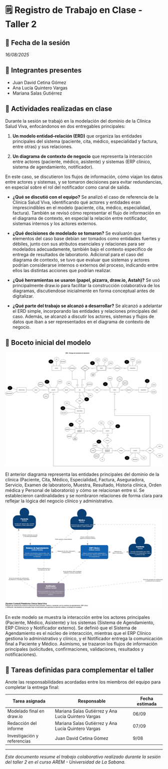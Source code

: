 # 🗒️ Registro de Trabajo en Clase - Taller 2

## 📆 Fecha de la sesión
_16/08/2025_

## 👥 Integrantes presentes
- Juan David Cetina Gómez
- Ana Lucía Quintero Vargas
- Mariana Salas Gutiérrez

## 🧠 Actividades realizadas en clase

Durante la sesión se trabajó en la modelación del dominio de la Clínica Salud Viva, enfocándonos en dos entregables principales:

1. **Un modelo entidad–relación (ERD)** que organiza las entidades principales del sistema (paciente, cita, médico, especialidad y factura, entre otras) y sus relaciones.

2. **Un diagrama de contexto de negocio** que representa la interacción entre actores (paciente, médico, asistente) y sistemas (ERP clínico, sistema de agendamiento, notificador).

En este caso, se discutieron los flujos de información, cómo viajan los datos entre actores y sistemas, y se tomaron decisiones para evitar redundancias, en especial sobre el rol del notificador como canal de salida.

- **¿Qué se discutió con el equipo?**
    Se analizó el caso de referencia de la Clínica Salud Viva, identificando qué actores y entidades eran imprescindibles en el modelo (paciente, cita, médico, especialidad, factura). También se revisó cómo representar el flujo de información en el diagrama de contexto, en especial la relación entre notificador, sistemas internos y los actores externos.

- **¿Qué decisiones de modelado se tomaron?**
    Se evaluarón que elementos del caso base debían ser tomados como entidades fuertes y débiles, junto con sus atributos esenciales y relaciones para ser modelados adecuadamente, también bajo el contexto específico de entrega de resultados de laboratorio. Adicional para el caso del diagrama de contexto, se tuvo que evaluar que sistemas y actores podrían considerarse internos o externos del proceso, indicando entre ellos las distintas acciones que podrían realizar. 

- **¿Qué herramientas se usaron (papel, pizarra, draw.io, Astah)?**
    Se usó principalmente draw.io para facilitar la construcción colaborativa de los diagramas, discutiendose inicialmente en forma conceptual antes de digitalizar.

- **¿Qué parte del trabajo se alcanzó a desarrollar?**
    Se alcanzó a adelantar el ERD simple, incorporando las entidades y relaciones principales del caso. Además, se alcanzó a discutir los actores, sistemas y flujos de datos que iban a ser representados en el diagrama de contexto de negocio. 

## 🧩 Boceto inicial del modelo

![ERD del caso base Clínica Salud Viva](./modelo-er-borrador.drawio.png)

El anterior diagrama representa las entidades principales del dominio de la clínica (Paciente, Cita, Médico, Especialidad, Factura, Aseguradora, Servicio, Examen de laboratorio, Muestra, Resultado, Historia clínica, Orden médica y Personal de laboratorio) y cómo se relacionan entre sí. Se establecieron cardinalidades y se nombraron relaciones de forma clara para reflejar la lógica del negocio clínico y administrativo.

![Diagrama de contexto de negocio del caso base Clínica Salud Viva](./contexto-borrador.drawio.png)

En este modelo se muestra la interacción entre los actores principales (Paciente, Médico, Asistente) y los sistemas (Sistema de Agendamiento, ERP Clínico y Notificador externo). Se definió que el Sistema de Agendamiento es el núcleo de interacción, mientras que el ERP Clínico gestiona lo administrativo y clínico, y el Notificador entrega la comunicación final a Paciente y Médico. Asimismo, se trazaron los flujos de información principales (solicitudes, confirmaciones, validaciones, resultados y notificaciones).

## 🔁 Tareas definidas para complementar el taller

Anote las responsabilidades acordadas entre los miembros del equipo para completar la entrega final:

| Tarea asignada | Responsable | Fecha estimada |
|----------------|-------------|----------------|
| Modelado final en draw.io | Mariana Salas Gutiérrez y Ana Lucía Quintero Vargas | 06/09 |
| Redacción del informe     | Mariana Salas Gutiérrez y Ana Lucía Quintero Vargas | 07/09 |
| Investigación y referencias | Juan David Cetina Gómez | 9/08 |

---

_Este documento resume el trabajo colaborativo realizado durante la sesión del taller 2 en el curso AREM - Universidad de La Sabana._
